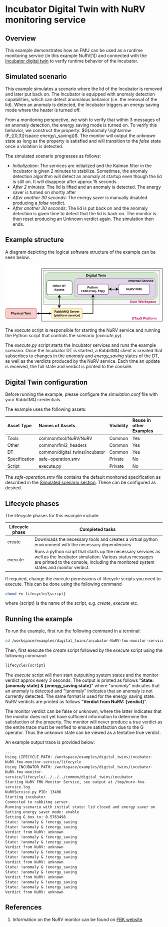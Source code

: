# Incubator Digital Twin with NuRV monitoring service

## Overview

This example demonstrates how an FMU can be used as a runtime monitoring service (in this example NuRV[1]) and connected with the [Incubator digital twin](../../common/digital_twins/incubator/README.md) to verify runtime behavior of the Incubator.

## Simulated scenario

This example simulates a scenario where the lid of the Incubator is removed and later put back on. The Incubator is equipped with anomaly detection capabilities, which can detect anomalous behavior (i.e. the removal of the lid). When an anomaly is detected, the Incubator triggers an energy saving mode where the heater is turned off.

From a monitoring perspective, we wish to verify that within 3 messages of an anomaly detection, the energy saving mode is turned on. To verify this behavior, we construct the property:
$`G(anomaly \rightarrow (F_{[0,3]}\space energy\_saving))`$.
The monitor will output the _unknown_ state as long as the property is satisfied and will transition to the _false_ state once a violation is detected.

The simulated scenario progresses as follows:

- *Initialization*: The services are initialized and the Kalman filter in the Incubator is given 2 minutes to stabilize. Sometimes, the anomaly detection algorithm will detect an anomaly at startup even though the lid is still on. It will disappear after approx 15 seconds.
- *After 2 minutes*: The lid is lifted and an anomaly is detected. The energy saver is turned on shortly after
- *After another 30 seconds*: The energy saver is manually disabled producing a _false_ verdict.
- *After another 30 seconds*: The lid is put back on and the anomaly detection is given time to detect that the lid is back on. The monitor is then reset producing an Unknown verdict again. The simulation then ends.

## Example structure
A diagram depicting the logical software structure of the example can be seen below.

![DT structure](./figures/dt-structure-nurv-fmu.png)

The _execute_ script is responsible for starting the NuRV service and running the Python script that controls the scenario (_execute.py_).

The _execute.py_ script starts the Incubator services and runs the example scenario. Once the Incubator DT is started, a RabbitMQ client is created that subscribes to changes in the *anomaly* and *energy_saving* states of the DT, as well as the verdicts produced by the NuRV service.
Each time an update is received, the full state and verdict is printed to the console.

## Digital Twin configuration

Before running the example, please configure the _simulation.conf_ file with
your RabbitMQ credentials.

The example uses the following assets:

| Asset Type    | Names of Assets                | Visibility | Reuse in other Examples |
| :------------ | :----------------------------- | :--------- | :---------------------- |
| Tools         | common/tool/NuRV/NuRV          | Common     | Yes                     |
| Other         | common/fmi2_headers            | Common     | Yes                     |
| DT            | common/digital_twins/incubator | Common     | Yes                     |
| Specification | safe-operation.smv             | Private    | No                      |
| Script        | execute.py                     | Private    | No                      |

The _safe-operation.smv_ file contains the default monitored specification as described in the [Simulated scenario section](#simulated-scenario).
These can be configured as desired.

## Lifecycle phases

The lifecycle phases for this example include:

| Lifecycle phase | Completed tasks                                                                                                                                                                                                |
| --------------- | -------------------------------------------------------------------------------------------------------------------------------------------------------------------------------------------------------------- |
| create          | Downloads the necessary tools and creates a virtual python environment with the necessary dependencies                                                                                                         |
| execute         | Runs a python script that starts up the necessary services as well as the Incubator simulation. Various status messages are printed to the console, including the monitored system states and monitor verdict. |

If required, change the execute permissions of lifecycle scripts you need to execute.
This can be done using the following command

```bash
chmod +x lifecycle/{script}
```

where {script} is the name of the script, e.g. _create_, _execute_ etc.

## Running the example

To run the example, first run the following command in a terminal:

```bash
cd /workspace/examples/digital_twins/incubator-NuRV-fmu-monitor-service/
```

Then, first execute the _create_ script followed by the _execute_ script using the following command:

```bash
lifecycle/{script}
```

The _execute_ script will then start outputting system states and the monitor verdict approx every 3 seconds. The output is printed as follows "__State: {anomaly state} & {energy_saving state}__" where "_anomaly_" indicates that an anomaly is detected and "!anomaly" indicates that an anomaly is not currently detected. The same format is used for the energy_saving state.
NuRV verdicts are printed as follows "__Verdict from NuRV: {verdict}__".

The monitor verdict can be false or unknown, where the latter indicates that the monitor does not yet have sufficient information to determine the satisfaction of the property. The monitor will never produce a true verdict as the entire trace must be verified to ensure satisfaction due to the G operator. Thus the unknown state can be viewed as a tentative true verdict. 

An example output trace is provided below:

````log
....
Using LIFECYCLE_PATH: /workspace/examples/digital_twins/incubator-NuRV-fmu-monitor-service/lifecycle
Using INCUBATOR_PATH: /workspace/examples/digital_twins/incubator-NuRV-fmu-monitor-service/lifecycle/../../../common/digital_twins/incubator
Starting NuRV FMU Monitor Service, see output at /tmp/nurv-fmu-service.log
NuRVService.py PID: 13496
Starting incubator
Connected to rabbitmq server.
Running scenario with initial state: lid closed and energy saver on
Setting energy saver mode: enable
Setting G_box to: 0.5763498
State: !anomaly & !energy_saving
State: !anomaly & !energy_saving
Verdict from NuRV: unknown
State: !anomaly & !energy_saving
State: !anomaly & !energy_saving
Verdict from NuRV: unknown
State: !anomaly & !energy_saving
State: !anomaly & !energy_saving
Verdict from NuRV: unknown
State: !anomaly & !energy_saving
State: !anomaly & !energy_saving
Verdict from NuRV: unknown
State: !anomaly & !energy_saving
State: !anomaly & !energy_saving
Verdict from NuRV: unknown
````

## References

1. Information on the NuRV monitor can be found on
   [FBK website](https://es-static.fbk.eu/tools/nurv/).

